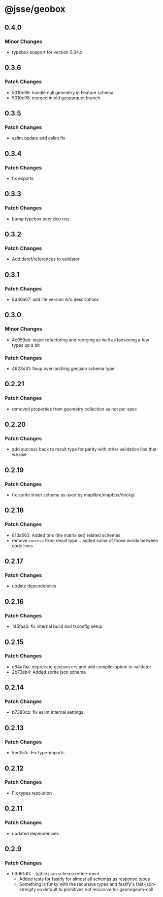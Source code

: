 # @jsse/geobox

## 0.4.0

### Minor Changes

- typebox support for version 0.34.x

## 0.3.6

### Patch Changes

- 5010c98: handle null geometry in Feature schema
- 5010c98: merged in old geoparquet branch

## 0.3.5

### Patch Changes

- eslint update and eslint fix

## 0.3.4

### Patch Changes

- fix exports

## 0.3.3

### Patch Changes

- bump typebox peer dep req

## 0.3.2

### Patch Changes

- Add deref/references to validator

## 0.3.1

### Patch Changes

- 8d46a67: add lite version w/o descriptions

## 0.3.0

### Minor Changes

- 4c959ab: major refactoring and reorging as well as loosening a few types up a bit

### Patch Changes

- 4623d41: fixup over-arching geojson schema type

## 0.2.21

### Patch Changes

- removed properties from geometry collection as not per spec

## 0.2.20

### Patch Changes

- add success back to result type for parity with other validation libs that we use

## 0.2.19

### Patch Changes

- fix sprite sheet schema as used by maplibre/mapbox/deckgl

## 0.2.18

### Patch Changes

- 813a563: Added tms (tile matrix set) related schemas
- remove `success` from result type... added some of those words between code lines

## 0.2.17

### Patch Changes

- update dependencies

## 0.2.16

### Patch Changes

- 145faa3: fix internal build and tsconfig setup

## 0.2.15

### Patch Changes

- c64a7aa: deprecate geojson crs and add compile-option to validator
- 2b73eb4: Added sprite json schema

## 0.2.14

### Patch Changes

- b7380cb: fix eslint internal settings

## 0.2.13

### Patch Changes

- 5ec157c: Fix type-imports

## 0.2.12

### Patch Changes

- Fix types resolution

## 0.2.11

### Patch Changes

- updated dependencies

## 0.2.9

### Patch Changes

- b3d61d0: - (u)tile.json schema refine-ment
  - Added tests for fastify for almost all schemas as response types
  - Something is funky with the recursive types and fastify's fast-json-stringify so default to primitives not recursive for geom/geom-coll
